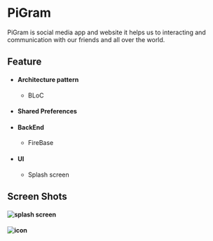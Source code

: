 # PiGram
PiGram is social media app and website it helps us to interacting and communication with our friends and all over the world.

## Feature
- #### Architecture pattern
    - BLoC
- #### Shared Preferences
- #### BackEnd
    - FireBase
- #### UI
    - Splash screen

## Screen Shots
 #### ![splash screen](https://user-images.githubusercontent.com/66007646/176547301-74a33dff-b081-42a2-8657-d29a1ec0d0bd.jpg)
 #### ![icon](https://user-images.githubusercontent.com/66007646/176547355-817ca9a6-971d-449e-8f00-895a25168993.jpg)
